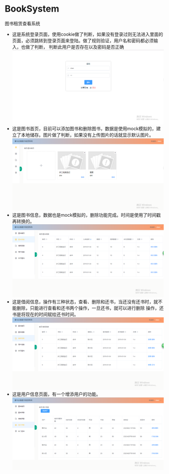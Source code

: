 # BookSystem
图书租赁查看系统
+ 这是系统登录页面，使用cookie做了判断，如果没有登录过则无法进入里面的页面，必须跳转到登录页面来登陆。做了规则验证，用户名和密码都必须输入，也做了判断，
判断此用户是否存在以及密码是否正确
![image](https://github.com/fog-chen/BookSystem/blob/master/BookSystem/src/assets/read/login.PNG)
+ 这是图书首页，目前可以添加图书和删除图书，数据是使用mock模拟的，建立了本地储存。图片做了判断，如果没有上传图片的话就显示默认图片。
![image](https://github.com/fog-chen/BookSystem/blob/master/BookSystem/src/assets/read/index.PNG)
+ 这是图书信息，数据也是mock模拟的，删除功能完成。时间是使用了时间戳再转换的。
![image](https://github.com/fog-chen/BookSystem/blob/master/BookSystem/src/assets/read/bookInfo.PNG)
+ 这是借阅信息，操作有三种状态，查看、删除和还书，当还没有还书时，就不能删除，只能进行查看和还书两个操作，一旦还书，就可以进行删除
操作，还书是将现在的时间赋给还书时间。
![image](https://github.com/fog-chen/BookSystem/blob/master/BookSystem/src/assets/read/borrowinfo.PNG)
+ 这是用户信息页面，有一个增添用户的功能。
![image](https://github.com/fog-chen/BookSystem/blob/master/BookSystem/src/assets/read/userInformation.PNG)
